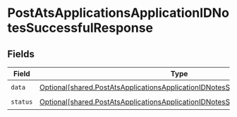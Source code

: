 # PostAtsApplicationsApplicationIDNotesSuccessfulResponse


## Fields

| Field                                                                                                                                                                      | Type                                                                                                                                                                       | Required                                                                                                                                                                   | Description                                                                                                                                                                |
| -------------------------------------------------------------------------------------------------------------------------------------------------------------------------- | -------------------------------------------------------------------------------------------------------------------------------------------------------------------------- | -------------------------------------------------------------------------------------------------------------------------------------------------------------------------- | -------------------------------------------------------------------------------------------------------------------------------------------------------------------------- |
| `data`                                                                                                                                                                     | [Optional[shared.PostAtsApplicationsApplicationIDNotesSuccessfulResponseData]](undefined/models/shared/postatsapplicationsapplicationidnotessuccessfulresponsedata.md)     | :heavy_check_mark:                                                                                                                                                         | N/A                                                                                                                                                                        |
| `status`                                                                                                                                                                   | [Optional[shared.PostAtsApplicationsApplicationIDNotesSuccessfulResponseStatus]](undefined/models/shared/postatsapplicationsapplicationidnotessuccessfulresponsestatus.md) | :heavy_check_mark:                                                                                                                                                         | N/A                                                                                                                                                                        |
